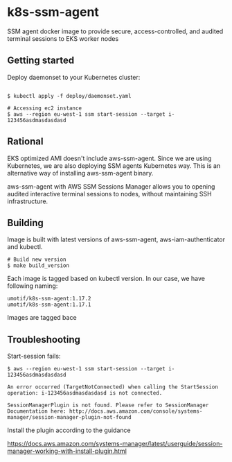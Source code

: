 # k8s-ssm-agent
SSM agent docker image to provide secure, access-controlled, and audited terminal sessions to EKS worker nodes

## Getting started

Deploy daemonset to your Kubernetes cluster:

```console

$ kubectl apply -f deploy/daemonset.yaml

# Accessing ec2 instance 
$ aws --region eu-west-1 ssm start-session --target i-123456asdmasdasdasd
```

## Rational

EKS optimized AMI doesn't include aws-ssm-agent. Since we are using Kubernetes, we are also deploying SSM agents Kubernetes way. This is an alternative way of installing aws-ssm-agent binary.

aws-ssm-agent with AWS SSM Sessions Manager allows you to opening audited interactive terminal sessions to nodes, without maintaining SSH infrastructure.

## Building

Image is built with latest versions of aws-ssm-agent, aws-iam-authenticator and kubectl.

```
# Build new version
$ make build_version
```

Each image is tagged based on kubectl version. In our case, we have following naming:
```
umotif/k8s-ssm-agent:1.17.2
umotif/k8s-ssm-agent:1.17.1
```

Images are tagged bace

## Troubleshooting

Start-session fails:

```
$ aws --region eu-west-1 ssm start-session --target i-123456asdmasdasdasd

An error occurred (TargetNotConnected) when calling the StartSession operation: i-123456asdmasdasdasd is not connected.

SessionManagerPlugin is not found. Please refer to SessionManager Documentation here: http://docs.aws.amazon.com/console/systems-manager/session-manager-plugin-not-found
```

Install the plugin according to the guidance

https://docs.aws.amazon.com/systems-manager/latest/userguide/session-manager-working-with-install-plugin.html